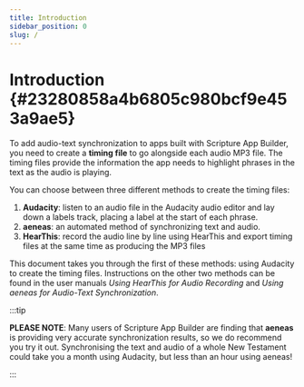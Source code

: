 ```yaml
---
title: Introduction
sidebar_position: 0
slug: /
---
```


# Introduction {#23280858a4b6805c980bcf9e453a9ae5}

To add audio-text synchronization to apps built with Scripture App Builder, you need to create a **timing file** to go alongside each audio MP3 file. The timing files provide the information the app needs to highlight phrases in the text as the audio is playing.

You can choose between three different methods to create the timing files:

1. **Audacity**: listen to an audio file in the Audacity audio editor and lay down a labels track, placing a label at the start of each phrase.
2. **aeneas**: an automated method of synchronizing text and audio.
3. **HearThis**: record the audio line by line using HearThis and export timing files at the same time as producing the MP3 files

This document takes you through the first of these methods: using Audacity to create the timing files. Instructions on the other two methods can be found in the user manuals _Using HearThis for Audio Recording_ and _Using aeneas for Audio-Text Synchronization_.

:::tip

**PLEASE NOTE**: Many users of Scripture App Builder are finding that **aeneas** is providing very accurate synchronization results, so we do recommend you try it out. Synchronising the text and audio of a whole New Testament could take you a month using Audacity, but less than an hour using aeneas!

:::



